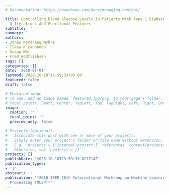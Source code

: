 ```yaml
---
# Documentation: https://wowchemy.com/docs/managing-content/

title: Controlling Blood Glucose Levels In Patients With Type 1 Diabetes Using Fitted
  Q-Iterations And Functional Features
subtitle: ''
summary: ''
authors:
- Jonas Nordhaug Myhre
- Ilkka K Launonen
- Susan Wei
- Fred Godtliebsen
tags: []
categories: []
date: '2018-01-01'
lastmod: 2020-10-18T16:59:33+03:00
featured: false
draft: false

# Featured image
# To use, add an image named `featured.jpg/png` to your page's folder.
# Focal points: Smart, Center, TopLeft, Top, TopRight, Left, Right, BottomLeft, Bottom, BottomRight.
image:
  caption: ''
  focal_point: ''
  preview_only: false

# Projects (optional).
#   Associate this post with one or more of your projects.
#   Simply enter your project's folder or file name without extension.
#   E.g. `projects = ["internal-project"]` references `content/project/deep-learning/index.md`.
#   Otherwise, set `projects = []`.
projects: []
publishDate: '2020-10-18T13:59:33.621714Z'
publication_types:
- '1'
abstract: ''
publication: '*2018 IEEE 28th International Workshop on Machine Learning for Signal
  Processing (MLSP)*'
---
```

